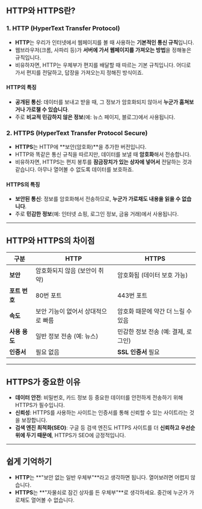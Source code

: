 ## HTTP와 HTTPS란?

### 1. **HTTP (HyperText Transfer Protocol)**

- **HTTP**는 우리가 인터넷에서 웹페이지를 볼 때 사용하는 **기본적인 통신 규칙**입니다.
- 웹브라우저(크롬, 사파리 등)가 **서버에 가서 웹페이지를 가져오는 방법**을 정해놓은 규칙입니다.
- 비유하자면, HTTP는 우체부가 편지를 배달할 때 따르는 기본 규칙입니다. 어디로 가서 편지를 전달하고, 답장을 가져오는지 정해진 방식이죠.

#### HTTP의 특징

- **공개된 통신**: 데이터를 보내고 받을 때, 그 정보가 암호화되지 않아서 **누군가 훔쳐보거나 가로챌 수 있습니다**.
- 주로 **비교적 민감하지 않은 정보**(예: 뉴스 페이지, 블로그)에서 사용됩니다.

### 2. **HTTPS (HyperText Transfer Protocol Secure)**

- **HTTPS**는 HTTP에 **보안(암호화)**을 추가한 버전입니다.
- HTTP와 똑같은 통신 규칙을 따르지만, 데이터를 보낼 때 **암호화**해서 전송합니다.
- 비유하자면, HTTPS는 편지 봉투를 **잠금장치가 있는 상자에 넣어서** 전달하는 것과 같습니다. 아무나 열어볼 수 없도록 데이터를 보호하죠.

#### HTTPS의 특징

- **보안된 통신**: 정보를 암호화해서 전송하므로, **누군가 가로채도 내용을 읽을 수 없습니다**.
- 주로 **민감한 정보**(예: 인터넷 쇼핑, 로그인 정보, 금융 거래)에서 사용됩니다.

---

## HTTP와 HTTPS의 차이점

| **구분**      | **HTTP**                           | **HTTPS**                           |
| ------------- | ---------------------------------- | ----------------------------------- |
| **보안**      | 암호화되지 않음 (보안이 취약)      | 암호화됨 (데이터 보호 가능)         |
| **포트 번호** | 80번 포트                          | 443번 포트                          |
| **속도**      | 보안 기능이 없어서 상대적으로 빠름 | 암호화 때문에 약간 더 느릴 수 있음  |
| **사용 용도** | 일반 정보 전송 (예: 뉴스)          | 민감한 정보 전송 (예: 결제, 로그인) |
| **인증서**    | 필요 없음                          | **SSL 인증서** 필요                 |

---

## HTTPS가 중요한 이유

- **데이터 안전**: 비밀번호, 카드 정보 등 중요한 데이터를 안전하게 전송하기 위해 HTTPS가 필수입니다.
- **신뢰성**: HTTPS를 사용하는 사이트는 인증서를 통해 신뢰할 수 있는 사이트라는 것을 보장합니다.
- **검색 엔진 최적화(SEO)**: 구글 등 검색 엔진도 HTTPS 사이트를 더 **신뢰하고 우선순위에 두기 때문에**, HTTPS가 SEO에 긍정적입니다.

---

## 쉽게 기억하기

- **HTTP**는 **"보안 없는 일반 우체부"**라고 생각하면 됩니다. 열어보려면 어렵지 않습니다.
- **HTTPS**는 **"자물쇠로 잠긴 상자를 든 우체부"**로 생각하세요. 중간에 누군가 가로채도 열어볼 수 없습니다.
